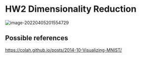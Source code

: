 # HW2 Dimensionality Reduction

![image-20220405201554729](hw2_intro.assets/image-20220405201554729.png)

## 

## Possible references


https://colah.github.io/posts/2014-10-Visualizing-MNIST/

